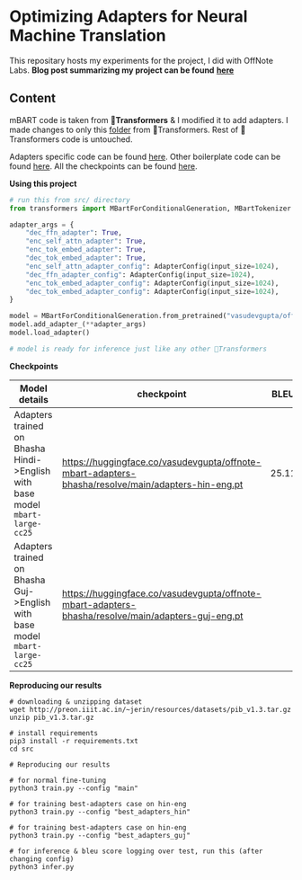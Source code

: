 # Optimizing Adapters for  Neural Machine Translation

This repositary hosts my experiments for the project, I did with OffNote Labs.  **Blog post summarizing my project can be found** [**here**](https://medium.com/offnote-labs/build-a-model-which-can-translate-multiple-indian-languages-to-english-very-efficiently-reduce-55375fb0e1ea)

## Content

mBART code is taken from **🤗Transformers** & I modified it to add adapters. I made changes to only this [folder](src/transformers/models/bart/) from 🤗Transformers. Rest of 🤗Transformers code is untouched.

Adapters specific code can be found [here](src/transformers/models/bart/adapter_modeling.py). Other boilerplate code can be found [here](src/). All the checkpoints can be found [here](https://drive.google.com/drive/folders/1NjzNfwYO4Hx2yNXyMLHVLgG4GKbHwTB4?usp=sharing).

**Using this project**

```python
# run this from src/ directory
from transformers import MBartForConditionalGeneration, MBartTokenizer

adapter_args = {
    "dec_ffn_adapter": True,
    "enc_self_attn_adapter": True,
    "enc_tok_embed_adapter": True,
    "dec_tok_embed_adapter": True,
    "enc_self_attn_adapter_config": AdapterConfig(input_size=1024),
    "dec_ffn_adapter_config": AdapterConfig(input_size=1024),
    "enc_tok_embed_adapter_config": AdapterConfig(input_size=1024),
    "dec_tok_embed_adapter_config": AdapterConfig(input_size=1024),
}

model = MBartForConditionalGeneration.from_pretrained("vasudevgupta/offnote-mbart-adapters-bhasha")
model.add_adapter_(**adapter_args)
model.load_adapter()

# model is ready for inference just like any other 🤗Transformers
```

**Checkpoints**

| Model details                                                                | checkpoint | BLEU  |
|------------------------------------------------------------------------------|------------|-------|
| Adapters trained on Bhasha Hindi->English with base model `mbart-large-cc25` | https://huggingface.co/vasudevgupta/offnote-mbart-adapters-bhasha/resolve/main/adapters-hin-eng.pt | 25.11 |
| Adapters trained on Bhasha Guj->English with base model `mbart-large-cc25` | https://huggingface.co/vasudevgupta/offnote-mbart-adapters-bhasha/resolve/main/adapters-guj-eng.pt |  |

**Reproducing our results**

```shell
# downloading & unzipping dataset
wget http://preon.iiit.ac.in/~jerin/resources/datasets/pib_v1.3.tar.gz
unzip pib_v1.3.tar.gz

# install requirements
pip3 install -r requirements.txt
cd src
```

```shell
# Reproducing our results

# for normal fine-tuning
python3 train.py --config "main"

# for training best-adapters case on hin-eng
python3 train.py --config "best_adapters_hin"

# for training best-adapters case on hin-eng
python3 train.py --config "best_adapters_guj"

# for inference & bleu score logging over test, run this (after changing config)
python3 infer.py
```